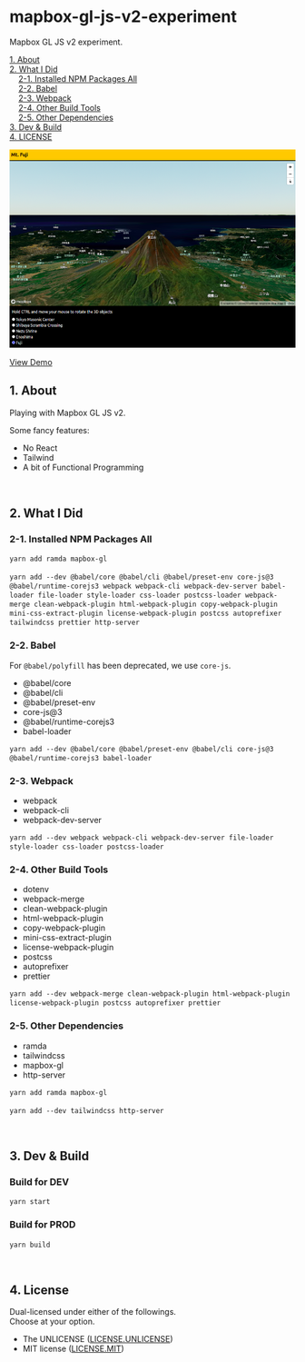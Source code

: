 # mapbox-gl-js-v2-experiment

Mapbox GL JS v2 experiment.

[1. About](#1-about)  
[2. What I Did](#3-what-i-did)  
&nbsp; &nbsp; [2-1. Installed NPM Packages All](#2-1-installed-npm-packages-all)  
&nbsp; &nbsp; [2-2. Babel](#2-2-babal)  
&nbsp; &nbsp; [2-3. Webpack](#2-3-webpack)  
&nbsp; &nbsp; [2-4. Other Build Tools](#2-4-other-build-tools)  
&nbsp; &nbsp; [2-5. Other Dependencies](#2-5-other-dependencies)  
[3. Dev & Build](#3-dev--build)  
[4. LICENSE](#4-license)  

![screenshot](screenshot.png)

[View Demo](http://tokyo800.jp/mina/mapbox-gl-js-v2-experiment/)  


<a id="about"></a>
## 1. About

Playing with Mapbox GL JS v2.  

Some fancy features:
- No React
- Tailwind
- A bit of Functional Programming

&nbsp;


## 2. What I Did

### 2-1. Installed NPM Packages All


```
yarn add ramda mapbox-gl

yarn add --dev @babel/core @babel/cli @babel/preset-env core-js@3 @babel/runtime-corejs3 webpack webpack-cli webpack-dev-server babel-loader file-loader style-loader css-loader postcss-loader webpack-merge clean-webpack-plugin html-webpack-plugin copy-webpack-plugin mini-css-extract-plugin license-webpack-plugin postcss autoprefixer tailwindcss prettier http-server
```

### 2-2. Babel

For `@babel/polyfill` has been deprecated, we use `core-js`.

- @babel/core
- @babel/cli
- @babel/preset-env
- core-js@3
- @babel/runtime-corejs3
- babel-loader

```
yarn add --dev @babel/core @babel/preset-env @babel/cli core-js@3 @babel/runtime-corejs3 babel-loader
```


### 2-3. Webpack

- webpack
- webpack-cli
- webpack-dev-server

```
yarn add --dev webpack webpack-cli webpack-dev-server file-loader style-loader css-loader postcss-loader
```

### 2-4. Other Build Tools

- dotenv
- webpack-merge
- clean-webpack-plugin
- html-webpack-plugin
- copy-webpack-plugin
- mini-css-extract-plugin
- license-webpack-plugin
- postcss
- autoprefixer
- prettier

```
yarn add --dev webpack-merge clean-webpack-plugin html-webpack-plugin license-webpack-plugin postcss autoprefixer prettier
```

### 2-5. Other Dependencies

- ramda
- tailwindcss
- mapbox-gl
- http-server

```
yarn add ramda mapbox-gl

yarn add --dev tailwindcss http-server
```

&nbsp;



## 3. Dev & Build

### Build for DEV

```
yarn start
```

### Build for PROD

```
yarn build
```

&nbsp;


## 4. License

Dual-licensed under either of the followings.  
Choose at your option.

- The UNLICENSE ([LICENSE.UNLICENSE](LICENSE.UNLICENSE))
- MIT license ([LICENSE.MIT](LICENSE.MIT))


